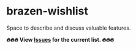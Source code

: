 # brazen-wishlist
Space to describe and discuss valuable features.

**🔥🔥🔥 View [Issues](https://github.com/chrisxh/brazen-wishlist/issues) for the current list. 🔥🔥🔥**
